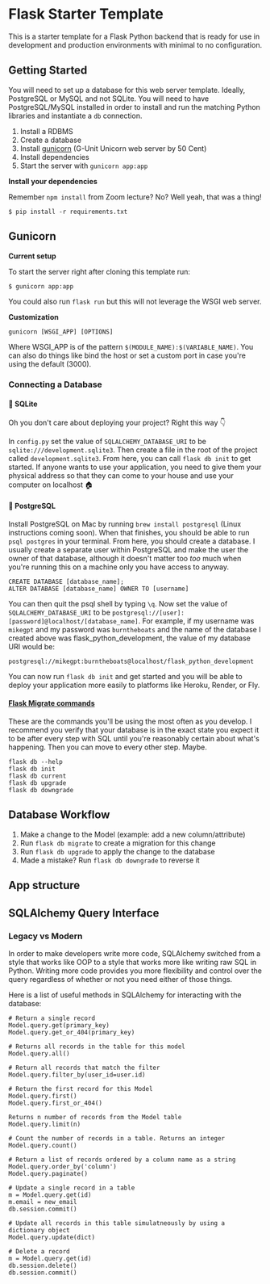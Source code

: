# Flask Starter Template
This is a starter template for a Flask Python backend that is ready for use in development and production environments with minimal to no configuration.
## Getting Started
You will need to set up a database for this web server template. Ideally, PostgreSQL or MySQL and not SQLite. You will need to have PostgreSQL/MySQL installed in order to install and run the matching Python libraries and instantiate a `db` connection.

1. Install a RDBMS
2. Create a database
3. Install [gunicorn](https://gunicorn.org/) (G-Unit Unicorn web server by 50 Cent)
4. Install dependencies
5. Start the server with `gunicorn app:app`

**Install your dependencies**

Remember `npm install` from Zoom lecture? No? Well yeah, that was a thing!

`$ pip install -r requirements.txt`

## Gunicorn

**Current setup**

To start the server right after cloning this template run:

`$ gunicorn app:app`

You could also run `flask run` but this will not leverage the WSGI web server.

**Customization**

`gunicorn [WSGI_APP] [OPTIONS]`

Where WSGI_APP is of the pattern `$(MODULE_NAME):$(VARIABLE_NAME)`. You can also do things like bind the host or set a custom port in case you're using the default (3000).

### Connecting a Database

#### 📃 SQLite
Oh you don't care about deploying your project? Right this way 👇

In `config.py` set the value of `SQLALCHEMY_DATABASE_URI` to be `sqlite:///development.sqlite3`. Then create a file in the root of the project called `development.sqlite3`. From here, you can call `flask db init` to get started. If anyone wants to use your application, you need to give them your physical address so that they can come to your house and use your computer on localhost 🏠

#### 🐘 PostgreSQL
Install PostgreSQL on Mac by running `brew install postgresql` (Linux instructions coming soon). When that finishes, you should be able to run `psql postgres` in your terminal. From here, you should create a database. I usually create a separate user within PostgreSQL and make the user the owner of that database, although it doesn't matter too _too_ much when you're running this on a machine only you have access to anyway.

```
CREATE DATABASE [database_name];
ALTER DATABASE [database_name] OWNER TO [username]
```

You can then quit the psql shell by typing `\q`. Now set the value of `SQLALCHEMY_DATABASE_URI` to be `postgresql://[user]:[password]@localhost/[database_name]`. For example, if my username was `mikegpt` and my password was `burntheboats` and the name of the database I created above was flask_python_development, the value of my database URI would be: 

`postgresql://mikegpt:burntheboats@localhost/flask_python_development`

You can now run `flask db init` and get started and you will be able to deploy your application more easily to platforms like Heroku, Render, or Fly.

#### [Flask Migrate commands](https://flask-migrate.readthedocs.io/en/latest/)
These are the commands you'll be using the most often as you develop. I recommend you verify that your database is in the exact state you expect it to be after every step with SQL until you're reasonably certain about what's happening. Then you can move to every other step. Maybe.

```
flask db --help
flask db init
flask db current
flask db upgrade
flask db downgrade
```

## Database Workflow
1. Make a change to the Model (example: add a new column/attribute)
2. Run `flask db migrate` to create a migration for this change
3. Run `flask db upgrade` to apply the change to the database
4. Made a mistake? Run `flask db downgrade` to reverse it
## App structure


## SQLAlchemy Query Interface

### Legacy vs Modern
In order to make developers write more code, SQLAlchemy switched from a style that works like OOP to a style that works more like writing raw SQL in Python. Writing more code provides you more flexibility and control over the query regardless of whether or not you need either of those things.


Here is a list of useful methods in SQLAlchemy for interacting with the database:

```
# Return a single record
Model.query.get(primary_key)
Model.query.get_or_404(primary_key)

# Returns all records in the table for this model
Model.query.all()

# Return all records that match the filter
Model.query.filter_by(user_id=user.id)

# Return the first record for this Model
Model.query.first()
Model.query.first_or_404()

Returns n number of records from the Model table
Model.query.limit(n)

# Count the number of records in a table. Returns an integer
Model.query.count()

# Return a list of records ordered by a column name as a string
Model.query.order_by('column')
Model.query.paginate()

# Update a single record in a table
m = Model.query.get(id)
m.email = new_email
db.session.commit()

# Update all records in this table simulatneously by using a dictionary object
Model.query.update(dict)

# Delete a record
m = Model.query.get(id)
db.session.delete()
db.session.commit()
```
